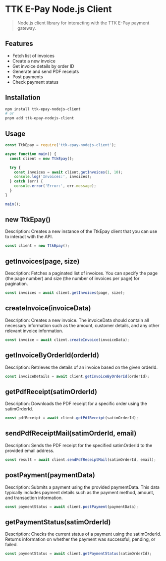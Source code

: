 # TTK E-Pay Node.js Client

> Node.js client library for interacting with the TTK E-Pay payment gateway.

## Features

- Fetch list of invoices
- Create a new invoice
- Get invoice details by order ID
- Generate and send PDF receipts
- Post payments
- Check payment status

## Installation

```bash
npm install ttk-epay-nodejs-client
# or
pnpm add ttk-epay-nodejs-client
```

## Usage 
```javascript
const TtkEpay = require('ttk-epay-nodejs-client');

async function main() {
  const client = new TtkEpay();

  try {
    const invoices = await client.getInvoices(1, 10);
    console.log('Invoices:', invoices);
  } catch (err) {
    console.error('Error:', err.message);
  }
}

main();

```

## new TtkEpay() 
Description:
Creates a new instance of the TtkEpay client that you can use to interact with the API.
```javascript
const client = new TtkEpay();

```


## getInvoices(page, size)
Description:
Fetches a paginated list of invoices. You can specify the page (the page number) and size (the number of invoices per page) for pagination.
```javascript
const invoices = await client.getInvoices(page, size);
```

## createInvoice(invoiceData)
Description:
Creates a new invoice. The invoiceData should contain all necessary information such as the amount, customer details, and any other relevant invoice information.
```javascript
const invoice = await client.createInvoice(invoiceData);
```

## getInvoiceByOrderId(orderId)
Description:
Retrieves the details of an invoice based on the given orderId.
```javascript
const invoiceDetails = await client.getInvoiceByOrderId(orderId);
```

## getPdfReceipt(satimOrderId)
Description:
Downloads the PDF receipt for a specific order using the satimOrderId.
```javascript
const pdfReceipt = await client.getPdfReceipt(satimOrderId);
```

## sendPdfReceiptMail(satimOrderId, email)
Description:
Sends the PDF receipt for the specified satimOrderId to the provided email address.
```javascript
const result = await client.sendPdfReceiptMail(satimOrderId, email);
```

## postPayment(paymentData)
Description:
Submits a payment using the provided paymentData. This data typically includes payment details such as the payment method, amount, and transaction information.
```javascript
const paymentStatus = await client.postPayment(paymentData);
```

## getPaymentStatus(satimOrderId)
Description:
Checks the current status of a payment using the satimOrderId. Returns information on whether the payment was successful, pending, or failed.
```javascript
const paymentStatus = await client.getPaymentStatus(satimOrderId);
```
